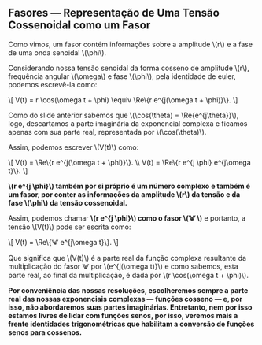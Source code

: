 ## Fasores — Representação de Uma Tensão Cossenoidal como um Fasor

<div class="footnotesize">

Como vimos, um fasor contém informações sobre a amplitude \\(r\\) e a fase de uma onda senoidal \\(\phi\\).

Considerando nossa tensão senoidal da forma cosseno de amplitude \\(r\\), frequência angular \\(\omega\\) e fase \\(\phi\\), pela identidade de euler, podemos escrevê-la como:

\\[
    V(t) = r \cos(\omega t + \phi) \equiv \Re\\{r e^{j(\omega t + \phi)}\\}.
\\]

Como do slide anterior sabemos que \\(\cos(\theta) = \Re\{e^{j\theta}\}\\), logo, descartamos a parte imaginária da exponencial complexa e ficamos apenas com sua parte real, representada por \\(\cos(\theta)\\).

Assim, podemos escrever \\(V(t)\\) como:

\\[
    V(t) = \Re\\{r e^{j(\omega t + \phi)}\\}. \\\\
    V(t) = \Re\\{r e^{j \phi} e^{j\omega t}\\}.
\\]

**\\(r e^{j \phi}\\) também por si próprio é um número complexo e também é um fasor, por conter as informações da amplitude \\(r\\) da tensão e da fase \\(\phi\\) da tensão cossenoidal.**

Assim, podemos chamar **\\(r e^{j \phi}\\) como o fasor \\(⨈ \\)** e portanto, a tensão \\(V(t)\\) pode ser escrita como:

\\[
    V(t) = \Re\\{⨈ e^{j\omega t}\\}.
\\]

Que significa que \\(V(t)\\) é a parte real da função complexa resultante da multiplicação do fasor ⨈  por \\(e^{j(\omega t)}\\) e como sabemos, esta parte real, ao final da multiplicação, é dada por \\(r \cos(\omega t + \phi)\\).

**Por conveniência das nossas resoluções, escolheremos sempre a parte real das nossas exponenciais complexas — funções cosseno — e, por isso, não abordaremos suas partes imaginárias. Entretanto, nem por isso estamos livres de lidar com funções senos, por isso, veremos mais a frente identidades trigonométricas que habilitam a conversão de funções senos para cossenos.**

</div>
